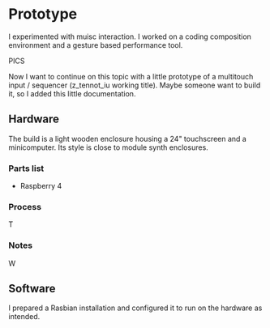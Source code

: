# Prototype
I experimented with muisc interaction. I worked on a coding composition environment and a 
gesture based performance tool. 

PICS

Now I want to continue on this topic with a little prototype of a multitouch input / sequencer (z_tennot_iu working title). 
Maybe someone want to build it, so I added this little documentation.


## Hardware
The build is a light wooden enclosure housing a 24" touchscreen and a minicomputer. Its style is close to module synth enclosures.

### Parts list
- Raspberry 4

### Process
T
### Notes
W

## Software

I prepared a Rasbian installation and configured it to run on the hardware as intended.


